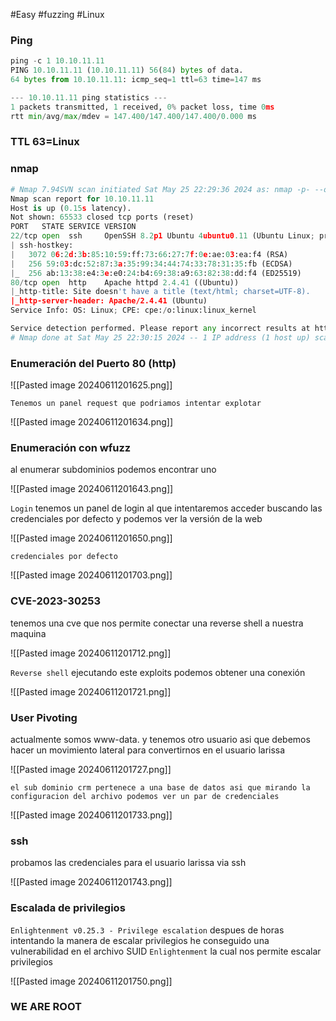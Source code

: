 #Easy #fuzzing #Linux 
### Ping
```python
ping -c 1 10.10.11.11
PING 10.10.11.11 (10.10.11.11) 56(84) bytes of data.
64 bytes from 10.10.11.11: icmp_seq=1 ttl=63 time=147 ms

--- 10.10.11.11 ping statistics ---
1 packets transmitted, 1 received, 0% packet loss, time 0ms
rtt min/avg/max/mdev = 147.400/147.400/147.400/0.000 ms
```

### TTL 63=Linux

### nmap
```python
# Nmap 7.94SVN scan initiated Sat May 25 22:29:36 2024 as: nmap -p- --open -sC -sV --min-rate 3000 -n -Pn -oN Scan 10.10.11.11
Nmap scan report for 10.10.11.11
Host is up (0.15s latency).
Not shown: 65533 closed tcp ports (reset)
PORT   STATE SERVICE VERSION
22/tcp open  ssh     OpenSSH 8.2p1 Ubuntu 4ubuntu0.11 (Ubuntu Linux; protocol 2.0)
| ssh-hostkey: 
|   3072 06:2d:3b:85:10:59:ff:73:66:27:7f:0e:ae:03:ea:f4 (RSA)
|   256 59:03:dc:52:87:3a:35:99:34:44:74:33:78:31:35:fb (ECDSA)
|_  256 ab:13:38:e4:3e:e0:24:b4:69:38:a9:63:82:38:dd:f4 (ED25519)
80/tcp open  http    Apache httpd 2.4.41 ((Ubuntu))
|_http-title: Site doesn't have a title (text/html; charset=UTF-8).
|_http-server-header: Apache/2.4.41 (Ubuntu)
Service Info: OS: Linux; CPE: cpe:/o:linux:linux_kernel

Service detection performed. Please report any incorrect results at https://nmap.org/submit/ .
# Nmap done at Sat May 25 22:30:15 2024 -- 1 IP address (1 host up) scanned in 39.22 seconds
```

### Enumeración del Puerto 80 (http)

![[Pasted image 20240611201625.png]]

`Tenemos un panel request que podriamos intentar explotar`

![[Pasted image 20240611201634.png]]

### Enumeración con wfuzz
al enumerar subdominios podemos encontrar uno

![[Pasted image 20240611201643.png]]

`Login`
tenemos un panel de login al que intentaremos acceder buscando las credenciales por defecto y podemos ver la versión de la web

![[Pasted image 20240611201650.png]]

`credenciales por defecto`

![[Pasted image 20240611201703.png]]

### CVE-2023-30253
tenemos una cve que nos permite conectar una reverse shell a nuestra maquina

![[Pasted image 20240611201712.png]]

`Reverse shell`
ejecutando este exploits podemos obtener una conexión 

![[Pasted image 20240611201721.png]]
### User Pivoting
actualmente somos www-data. y tenemos otro usuario asi que debemos hacer un movimiento lateral para convertirnos en el usuario larissa

![[Pasted image 20240611201727.png]]

`el sub dominio crm pertenece a una base de datos asi que mirando la configuracion del archivo podemos ver un par de credenciales`

![[Pasted image 20240611201733.png]]
### ssh
probamos las credenciales para el usuario larissa via ssh

![[Pasted image 20240611201743.png]]

### Escalada de privilegios
`Enlightenment v0.25.3 - Privilege escalation` despues de horas intentando la manera de escalar privilegios he conseguido una vulnerabilidad en el archivo SUID `Enlightenment` la cual nos permite escalar privilegios

![[Pasted image 20240611201750.png]]

### WE ARE ROOT
